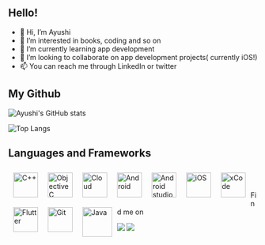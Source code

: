 ## Hello!
- 👋 Hi, I’m Ayushi
- 👀 I’m interested in books, coding and so on
- 🌱 I’m currently learning app development
- 💞️ I’m looking to collaborate on app development projects( currently iOS!)
- 📫 You can reach me through LinkedIn or twitter

## My Github
![Ayushi's GitHub stats](https://github-readme-stats.vercel.app/api?username=Ayushi02paul192&show_icons=true&theme=tokyonight)

![Top Langs](https://github-readme-stats.vercel.app/api/top-langs/?username=Ayushi02paul192)


## Languages and Frameworks

<img alt="C++" style="margin:10px" width="50em" height="50em" align="left" title="C++" src="https://img.icons8.com/color/48/000000/c-plus-plus-logo.png"/>
<img alt="Objective C" style="margin:10px" width="50em" height="50em" align="left" title="C++" src="https://www.vectorlogo.zone/logos/apple_objectivec/apple_objectivec-ar21.svg"/>
<img alt="Cloud" style="margin:10px" width="50em" height="50em" align="left" title="C++" src="https://www.vectorlogo.zone/logos/google_cloud/google_cloud-icon.svg"/>
<img alt="Android" style="margin:10px" width="50em" height="50em" align="left" title="C++" src="https://www.vectorlogo.zone/logos/android/android-official.svg"/>
<img alt="Android studio" style="margin:10px" width="50em" height="50em" align="left" title="C++" src="https://img.icons8.com/color/48/000000/android-studio--v3.png"/>
<img alt="iOS" style="margin:10px" width="50em" height="50em" align="left" title="C++" src="https://img.icons8.com/nolan/64/ios-logo.png"/>
<img alt="xCode" style="margin:10px" width="50em" height="50em" align="left" title="C++" src="https://www.vectorlogo.zone/logos/apple_xcode/apple_xcode-icon.svg"/>
<img alt="Flutter" style="margin:10px" width="50em" height="50em" align="left" title="C++" src="https://www.vectorlogo.zone/logos/flutterio/flutterio-icon.svg"/>
<img alt="Git" style="margin:10px" width="50em" height="50em" align="left" title="C++" src="https://www.vectorlogo.zone/logos/git-scm/git-scm-icon.svg"/>
<img alt="Java" style="margin:10px" width="60em" height="60em" align="left" title="Java" src="https://img.icons8.com/color/48/000000/java-coffee-cup-logo.png"/>

<br/>


##
Find me on

<a href="https://www.linkedin.com/in/ayushi-paul-931085190/"><img align="left" src="https://img.icons8.com/fluent/48/000000/linkedin.png"/></a>

<a href="https://twitter.com/AyushiPaul11?t=wMGLqYZH7h_sHvO3mHtJOQ&s=09"><img align="left" src="https://img.icons8.com/color/48/000000/twitter--v1.png"/></a>
<!---
Ayushi02paul192/Ayushi02paul192 is a ✨ special ✨ repository because its `README.md` (this file) appears on your GitHub profile.
You can click the Preview link to take a look at your changes.
--->
